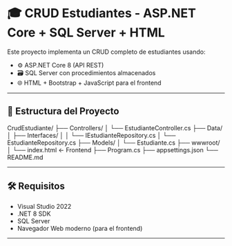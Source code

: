# 🎓 CRUD Estudiantes - ASP.NET Core + SQL Server + HTML

Este proyecto implementa un CRUD completo de estudiantes usando:

- ⚙️ ASP.NET Core 8 (API REST)
- 🗃️ SQL Server con procedimientos almacenados
- 🌐 HTML + Bootstrap + JavaScript para el frontend

---

## 📁 Estructura del Proyecto

CrudEstudiante/
├── Controllers/
│ └── EstudianteController.cs
├── Data/
│ ├── Interfaces/
│ │ └── IEstudianteRepository.cs
│ └── EstudianteRepository.cs
├── Models/
│ └── Estudiante.cs
├── wwwroot/
│ └── index.html ← Frontend
├── Program.cs
├── appsettings.json
└── README.md


---

## 🛠️ Requisitos

- Visual Studio 2022
- .NET 8 SDK
- SQL Server
- Navegador Web moderno (para el frontend)

---

